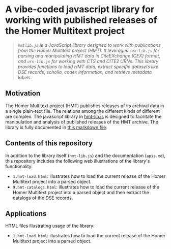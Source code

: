 # A vibe-coded javascript library for working with published releases of the Homer Multitext project

> *`hmtlib.js` is a JavaScript library designed to work with publications from the Homer Multitext project (HMT). It leverages `cex-lib.js` for parsing and manipulating HMT data in CiteEXchange (CEX) format, and `urn-lib.js` for working with CTS and CITE2 URNs. This library provides functions to load HMT data, extract specific datasets like DSE records, scholia, codex information, and retrieve metadata labels.*



## Motivation


The Homer Multitext project (HMT) publishes releases of its archival data in a single plain-text file. The relations among the different kinds of different are complex. 
The javascript library in [hmt-lib.js](./hmt-lib.js) is designed to facilitate the manipulation and analysis of published releases of the HMT archive. The library is fully documented in [this markdown file](./apis.md).





## Contents of this repository

In addition to the library itself (`hmt-lib.js`) and the documentation (`apis.md`), this repository includes the following web illustrations of the library's functionality:

- `1.hmt-load.html`: illustrates how to load the current release of the Homer Multitext project into a parsed object.
- `9.hmt-catalogs.html`: illustrates how to load the current release of the Homer Multitext project into a parsed object and then extract the catalogs of the DSE records.





## Applications

HTML files illustrating usage of the library:

- `1.hmt-load.html`: illustrates how to load the current release of the Homer Multitext project into a parsed object.



